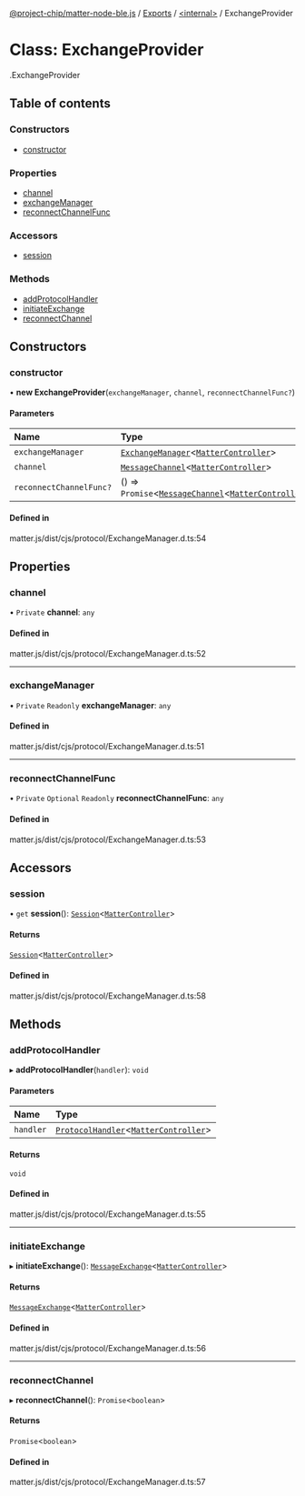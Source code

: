 [@project-chip/matter-node-ble.js](../README.md) / [Exports](../modules.md) / [<internal\>](../modules/internal_.md) / ExchangeProvider

# Class: ExchangeProvider

[<internal>](../modules/internal_.md).ExchangeProvider

## Table of contents

### Constructors

- [constructor](internal_.ExchangeProvider.md#constructor)

### Properties

- [channel](internal_.ExchangeProvider.md#channel)
- [exchangeManager](internal_.ExchangeProvider.md#exchangemanager)
- [reconnectChannelFunc](internal_.ExchangeProvider.md#reconnectchannelfunc)

### Accessors

- [session](internal_.ExchangeProvider.md#session)

### Methods

- [addProtocolHandler](internal_.ExchangeProvider.md#addprotocolhandler)
- [initiateExchange](internal_.ExchangeProvider.md#initiateexchange)
- [reconnectChannel](internal_.ExchangeProvider.md#reconnectchannel)

## Constructors

### constructor

• **new ExchangeProvider**(`exchangeManager`, `channel`, `reconnectChannelFunc?`)

#### Parameters

| Name | Type |
| :------ | :------ |
| `exchangeManager` | [`ExchangeManager`](internal_.ExchangeManager.md)<[`MatterController`](internal_.MatterController.md)\> |
| `channel` | [`MessageChannel`](internal_.MessageChannel.md)<[`MatterController`](internal_.MatterController.md)\> |
| `reconnectChannelFunc?` | () => `Promise`<[`MessageChannel`](internal_.MessageChannel.md)<[`MatterController`](internal_.MatterController.md)\>\> |

#### Defined in

matter.js/dist/cjs/protocol/ExchangeManager.d.ts:54

## Properties

### channel

• `Private` **channel**: `any`

#### Defined in

matter.js/dist/cjs/protocol/ExchangeManager.d.ts:52

___

### exchangeManager

• `Private` `Readonly` **exchangeManager**: `any`

#### Defined in

matter.js/dist/cjs/protocol/ExchangeManager.d.ts:51

___

### reconnectChannelFunc

• `Private` `Optional` `Readonly` **reconnectChannelFunc**: `any`

#### Defined in

matter.js/dist/cjs/protocol/ExchangeManager.d.ts:53

## Accessors

### session

• `get` **session**(): [`Session`](../interfaces/internal_.Session.md)<[`MatterController`](internal_.MatterController.md)\>

#### Returns

[`Session`](../interfaces/internal_.Session.md)<[`MatterController`](internal_.MatterController.md)\>

#### Defined in

matter.js/dist/cjs/protocol/ExchangeManager.d.ts:58

## Methods

### addProtocolHandler

▸ **addProtocolHandler**(`handler`): `void`

#### Parameters

| Name | Type |
| :------ | :------ |
| `handler` | [`ProtocolHandler`](../interfaces/internal_.ProtocolHandler.md)<[`MatterController`](internal_.MatterController.md)\> |

#### Returns

`void`

#### Defined in

matter.js/dist/cjs/protocol/ExchangeManager.d.ts:55

___

### initiateExchange

▸ **initiateExchange**(): [`MessageExchange`](internal_.MessageExchange.md)<[`MatterController`](internal_.MatterController.md)\>

#### Returns

[`MessageExchange`](internal_.MessageExchange.md)<[`MatterController`](internal_.MatterController.md)\>

#### Defined in

matter.js/dist/cjs/protocol/ExchangeManager.d.ts:56

___

### reconnectChannel

▸ **reconnectChannel**(): `Promise`<`boolean`\>

#### Returns

`Promise`<`boolean`\>

#### Defined in

matter.js/dist/cjs/protocol/ExchangeManager.d.ts:57
